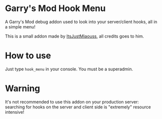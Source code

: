 # Garry's Mod Hook Menu

A Garry's Mod debug addon used to look into your server/client hooks, all in a simple menu!

This is a small addon made by [ItsJustMiaouss](https://github.com/ItsJustMiaouss/hook-menu), all credits goes to him.

# How to use

Just type ``hook_menu`` in your console. You must be a superadmin.

# Warning

It's not recommended to use this addon on your production server: searching for hooks on the server and client side is "extremely" resource intensive!
